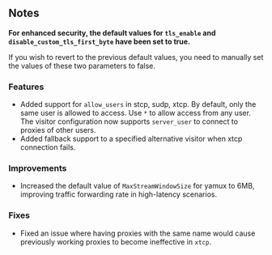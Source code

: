 ## Notes

**For enhanced security, the default values for `tls_enable` and `disable_custom_tls_first_byte` have been set to true.**

If you wish to revert to the previous default values, you need to manually set the values of these two parameters to false.

### Features

* Added support for `allow_users` in stcp, sudp, xtcp. By default, only the same user is allowed to access. Use `*` to allow access from any user. The visitor configuration now supports `server_user` to connect to proxies of other users.
* Added fallback support to a specified alternative visitor when xtcp connection fails.

### Improvements

* Increased the default value of `MaxStreamWindowSize` for yamux to 6MB, improving traffic forwarding rate in high-latency scenarios.

### Fixes

* Fixed an issue where having proxies with the same name would cause previously working proxies to become ineffective in `xtcp`.
